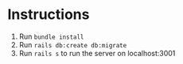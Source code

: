 # Instructions

1. Run `bundle install`
2. Run `rails db:create db:migrate`
3. Run `rails s` to run the server on localhost:3001